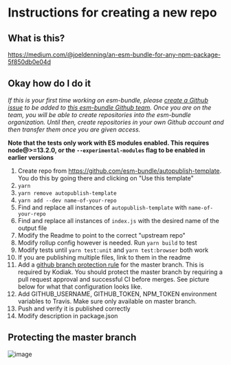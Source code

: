 # Instructions for creating a new repo

## What is this?

https://medium.com/@joeldenning/an-esm-bundle-for-any-npm-package-5f850db0e04d

## Okay how do I do it

*If this is your first time working on esm-bundle, please [create a Github issue](https://github.com/esm-bundle/new-repo-instructions/issues/new) to be added to [this esm-bundle Github team](https://github.com/orgs/esm-bundle/teams/repo-authors). Once you are on the team, you will be able to create repositories into the esm-bundle organization. Until then, create repositories in your own Github account and then transfer them once you are given access.*

**Note that the tests only work with ES modules enabled. This requires node@>=13.2.0, or the `--experimental-modules` flag to be enabled in earlier versions**

1. Create repo from https://github.com/esm-bundle/autopublish-template. You do this by going there and clicking on "Use this template"
1. `yarn`
1. `yarn remove autopublish-template`
1. `yarn add --dev name-of-your-repo`
1. Find and replace all instances of `autopublish-template` with `name-of-your-repo`
1. Find and replace all instances of `index.js` with the desired name of the output file
1. Modify the Readme to point to the correct "upstream repo"
1. Modify rollup config however is needed. Run `yarn build` to test
1. Modify tests until `yarn test:unit` and `yarn test:browser` both work
1. If you are publishing multiple files, link to them in the readme
1. Add a [github branch protection rule](https://help.github.com/en/github/administering-a-repository/configuring-protected-branches) for the master branch. This is required by Kodiak. You should protect the master branch by requiring a pull request approval and successful CI before merges. See picture below for what that configuration looks like.
1. Add GITHUB_USERNAME, GITHUB_TOKEN, NPM_TOKEN environment variables to Travis. Make sure only available on master branch.
1. Push and verify it is published correctly
1. Modify description in package.json

## Protecting the master branch

![image](https://user-images.githubusercontent.com/5524384/75733136-b262af00-5cb1-11ea-9583-db93e06de0c0.png)
